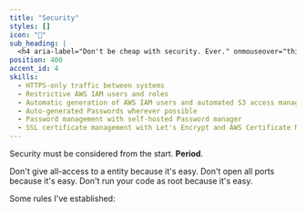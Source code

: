```yaml
---
title: "Security"
styles: []
icon: "🔐"
sub_heading: |
  <h4 aria-label="Don't be cheap with security. Ever." onmouseover="this.textContent='Don\'t be cheap with security. Ever.';" onmouseout="this.textContent='◼︎◼︎◼︎◼︎◼︎ ◼︎◼︎ ◼︎◼︎◼︎◼︎◼︎ ◼︎◼︎◼︎◼︎ ◼︎◼︎◼︎◼︎◼︎◼︎◼︎◼︎◼︎ ◼︎◼︎◼︎◼︎◼︎';" style="font-family:monospace; min-height:4rem;">◼︎◼︎◼︎◼︎◼︎ ◼︎◼︎ ◼︎◼︎◼︎◼︎◼︎ ◼︎◼︎◼︎◼︎ ◼︎◼︎◼︎◼︎◼︎◼︎◼︎◼︎◼︎ ◼︎◼︎◼︎◼︎◼︎</h4>
position: 400
accent_id: 4
skills:
  - HTTPS-only traffic between systems
  - Restrictive AWS IAM users and roles
  - Automatic generation of AWS IAM users and automated S3 access management via Terraform
  - Auto-generated Passwords wherever possible
  - Password management with self-hosted Password manager
  - SSL certificate management with Let's Encrypt and AWS Certificate Manager
---
```


Security must be considered from the start. **Period**.

Don't give all-access to a entity because it's easy. Don't open all ports because it's easy. Don't run your code as root because it's easy.

Some rules I've established:
